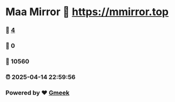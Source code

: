 # Maa Mirror :link: https://mmirror.top 
### :page_facing_up: [4](https://mmirror.top/tag.html) 
### :speech_balloon: 0 
### :hibiscus: 10560 
### :alarm_clock: 2025-04-14 22:59:56 
### Powered by :heart: [Gmeek](https://github.com/Meekdai/Gmeek)
